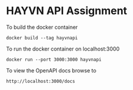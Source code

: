 # HAYVN API Assignment

To build the docker container

`docker build --tag hayvnapi`

To run the docker container on localhost:3000

`docker run --port 3000:3000 hayvnapi`

To view the OpenAPI docs browse to

`http://localhost:3000/docs`